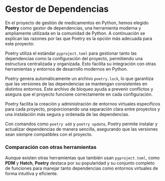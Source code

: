 # Gestor de Dependencias

En el proyecto de gestión de medicamentos en Python, hemos elegido **Poetry** como gestor de dependencias, una herramienta moderna y ampliamente utilizada en la comunidad de Python. A continuación se explican las razones por las que Poetry es la opción más adecuada para este proyecto:

Poetry utiliza el estándar `pyproject.toml` para gestionar tanto las dependencias como la configuración del proyecto, permitiendo una estructura centralizada y organizada. Esto facilita su integración con otras herramientas y entornos de desarrollo modernos en Python.

Poetry genera automáticamente un archivo `poetry.lock`, lo que garantiza que las versiones de las dependencias se mantengan consistentes en distintos entornos. Este archivo de bloqueo ayuda a prevenir conflictos y asegura que el proyecto funcione correctamente en cada configuración.

Poetry facilita la creación y administración de entornos virtuales específicos para cada proyecto, proporcionando una separación clara entre proyectos y una instalación más segura y ordenada de las dependencias.

Con comandos como `poetry add` y `poetry update`, Poetry permite instalar y actualizar dependencias de manera sencilla, asegurando que las versiones sean siempre compatibles con el proyecto.

### Comparación con otras herramientas
Aunque existen otras herramientas que también usan `pyproject.toml`, como **PDM** y **Hatch**, **Poetry** destaca por su popularidad y su conjunto completo de funciones para manejar tanto dependencias como entornos virtuales de forma intuitiva y eficiente.